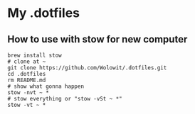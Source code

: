 # My .dotfiles

## How to use with stow for new computer

```properties
brew install stow
# clone at ~
git clone https://github.com/Wolowit/.dotfiles.git
cd .dotfiles
rm README.md
# show what gonna happen
stow -nvt ~ *
# stow everything or "stow -vSt ~ *"
stow -vt ~ *
```
